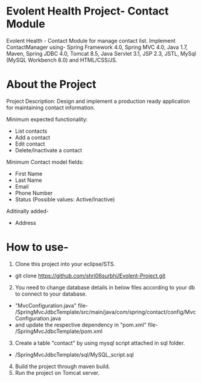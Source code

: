 # Evolent Health Project- Contact Module

Evolent Health - Contact Module for manage contact list.
Implement ContactManager using-  Spring Framework 4.0, Spring MVC 4.0, Java 1.7, Maven, Spring JDBC 4.0, Tomcat 8.5, Java Servlet 3.1, JSP 2.3, JSTL, MySql (MySQL Workbench 8.0) and HTML/CSS/JS.


# About the Project

Project Description:
Design and implement a production ready application for maintaining
contact information. 

Minimum expected functionality:
- List contacts
- Add a contact
- Edit contact
- Delete/Inactivate a contact

Minimum Contact model fields:
- First Name
- Last Name
- Email
- Phone Number
- Status (Possible values: Active/Inactive)

Aditinally added-
- Address

# How to use-

1. Clone this project into your eclipse/STS.
- git clone https://github.com/shri06surbhi/Evolent-Project.git
2. You need to change database details in below files according to your db to connect to your database.
 - "MvcConfiguration.java" file-   /SpringMvcJdbcTemplate/src/main/java/com/spring/contact/config/MvcConfiguration.java 
 - and update the respective dependency in "pom.xml" file-  /SpringMvcJdbcTemplate/pom.xml
3. Create a table "contact" by using mysql script attached in sql folder.
 - /SpringMvcJdbcTemplate/sql/MySQL_script.sql
4. Build the project through maven build.
5. Run the project on Tomcat server. 
